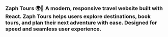 ### Zaph Tours 🌍🚀 A modern, responsive travel website built with React. Zaph Tours helps users explore destinations, book tours, and plan their next adventure with ease. Designed for speed and seamless user experience.

